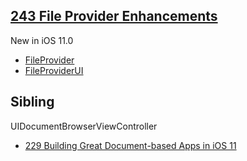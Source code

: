 

## [243 File Provider Enhancements](https://developer.apple.com/videos/play/wwdc2017/243/)


New in iOS 11.0

* [FileProvider](https://developer.apple.com/documentation/fileprovider)
* [FileProviderUI](https://developer.apple.com/documentation/fileproviderui)

## Sibling

UIDocumentBrowserViewController


* [229 Building Great Document-based Apps in iOS 11](https://developer.apple.com/videos/play/wwdc2017/229/)
